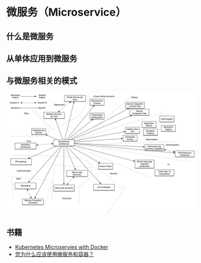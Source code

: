 # 微服务（Microservice）

## 什么是微服务

## 从单体应用到微服务

## 与微服务相关的模式

![相关模式](.images/PatternsRelatedToMicroservices.png)

## 书籍

* [Kubernetes Microservies with Docker](https://books.google.com.sg/books?id=rJUFDAAAQBAJ&printsec=frontcover&dq=kubernetes&hl=en&sa=X&ved=0ahUKEwjp9PW2y67hAhXn7XMBHWd9AeYQ6AEIYjAJ#v=onepage&q=kubernetes&f=false)
* [您为什么应该使用微服务和容器？](https://www.ibm.com/developerworks/cn/cloud/library/why-should-we-use-microservices-and-containers/index.html)

<!--
## Todo

* 示例：将 Hadoop 拆分成微服务
-->